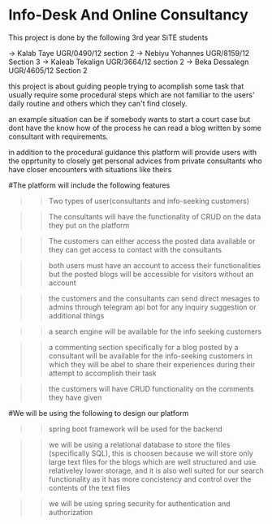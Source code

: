 # Info-Desk And Online Consultancy


This project is done by the following 3rd year SiTE students

-> Kalab Taye		UGR/0490/12	section 2
-> Nebiyu Yohannes	UGR/8159/12	Section 3
-> Kaleab Tekalign UGR/3664/12 section 2
-> Beka Dessalegn UGR/4605/12 Section 2





this project is about guiding people trying to acomplish some task that usually require some procedural steps which are not familiar to the users' daily routine and others which they can't find closely.

an example situation can be if somebody wants to start a court case but dont have the know how of the process he can read a blog written by some consultant with requirements.

in addition to the procedural guidance this platform will provide users with the opprtunity to closely get personal advices from private consultants who have closer encounters with situations like theirs


#The platform will include the following features

>>Two types of user(consultants and info-seeking customers)

>>The consultants will have the functionality of CRUD on the data they put on the platform

>>The customers can either access the posted data available or they can get access to contact with the consultants

>>both users must have an account to access their functionalities but the posted blogs will be accessible for visitors without an account

>>the customers and the consultants can send direct mesages to admins through telegram api bot for any inquiry suggestion or additional things

>>a search engine will be available for the info seeking customers

>>a commenting section specifically for a blog posted by a consultant will be available for the info-seeking customers in which they will be abel to share their experiences during their attempt to accomplish their task

>>the customers will have CRUD functionality on the comments they have given


#We will be using the following to design our platform

>>spring boot framework will be used for the backend

>>we will be using a relational database to store the files (specifically SQL), this is choosen because we will store only large text files for the blogs which are well structured and use relativeley lower storage, and it is also well suited for our search functionality as it has more concistency and control over the contents of the text files

>>we will be using spring security for authentication and authorization

>>
